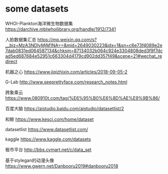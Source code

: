 # some datasets

WHOI-Plankton海洋微生物数据集 https://darchive.mblwhoilibrary.org/handle/1912/7341   
 
人脸数据集汇总 https://mp.weixin.qq.com/s?__biz=MzA3NDIyMjM1NA==&mid=2649030223&idx=1&sn=c6e73f4089e2e7dab0831ed064587134&chksm=87134032b064c924e3304808ded3f9f7dcad5ed687684e52951c663304d4179cd902dd357f49&scene=21#wechat_redirect    
  
机器之心 https://www.jiqizhixin.com/articles/2018-09-05-2  

G-Lab http://www.seeprettyface.com/research_notes.html  

跨象乘云 https://www.080910t.com/tag/%E6%95%B0%E6%8D%AE%E9%9B%86/  

百度大脑 https://aistudio.baidu.com/aistudio/datasetlist/2  

和鲸 https://www.kesci.com/home/dataset  

datasetlist https://www.datasetlist.com/  

kaggle https://www.kaggle.com/datasets  

极市平台 http://bbs.cvmart.net/c/data_set  

基于stylegan的动漫头像 https://www.gwern.net/Danbooru2019#danbooru2018  
